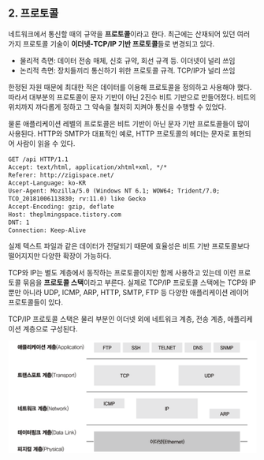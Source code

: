 ## 2. 프로토콜

네트워크에서 통신할 때의 규약을 **프로토콜**이라고 한다. 최근에는 산재되어 있던 여러 가지 프로토콜 기술이 **이더넷-TCP/IP 기반 프로토콜**들로 변경되고 있다.

- 물리적 측면: 데이터 전송 매체, 신호 규약, 회선 규격 등. 이더넷이 널리 쓰임
- 논리적 측면: 장치들끼리 통신하기 위한 프로토콜 규격. TCP/IP가 널리 쓰임

한정된 자원 때문에 최대한 적은 데이터를 이용해 프로토콜을 정의하고 사용해야 했다. 따라서  대부분의 프로토콜이 문자 기반이 아닌 2진수 비트 기반으로 만들어졌다. 비트의 위치까지 까다롭게 정하고 그 약속을 철저히 지켜야 통신을 수행할 수 있었다.

물론 애플리케이션 레벨의 프로토콜은 비트 기반이 아닌 문자 기반 프로토콜들이 많이 사용된다. HTTP와 SMTP가 대표적인 예로, HTTP 프로토콜의 헤더는 문자로 표현되어 사람이 읽을 수 있다.

```plain
GET /api HTTP/1.1
Accept: text/html, application/xhtml+xml, */*
Referer: http://zigispace.net/
Accept-Language: ko-KR
User-Agent: Mozilla/5.0 (Windows NT 6.1; WOW64; Trident/7.0; TCO_20181006113830; rv:11.0) like Gecko
Accept-Encoding: gzip, deflate
Host: theplmingspace.tistory.com
DNT: 1
Connection: Keep-Alive
```

실제 텍스트 파일과 같은 데이터가 전달되기 때문에 효율성은 비트 기반 프로토콜보다 떨어지지만 다양한 확장이 가능하다.

TCP와 IP는 별도 계층에서 동작하는 프로토콜이지만 함께 사용하고 있는데 이런 프로토콜 묶음을 **프로토콜 스택**이라고 부른다. 실제로 TCP/IP 프로토콜 스택에는 TCP와 IP 뿐만 아니라 UDP, ICMP, ARP, HTTP, SMTP, FTP 등 다양한 애플리케이션 레이어 프로토콜들이 있다.

TCP/IP 프로토콜 스택은 물리 부분인 이더넷 외에 네트워크 계층, 전송 계층, 애플리케이션 계층으로 구성된다.

<img src="TCP IP 프로토콜 스택.png" />